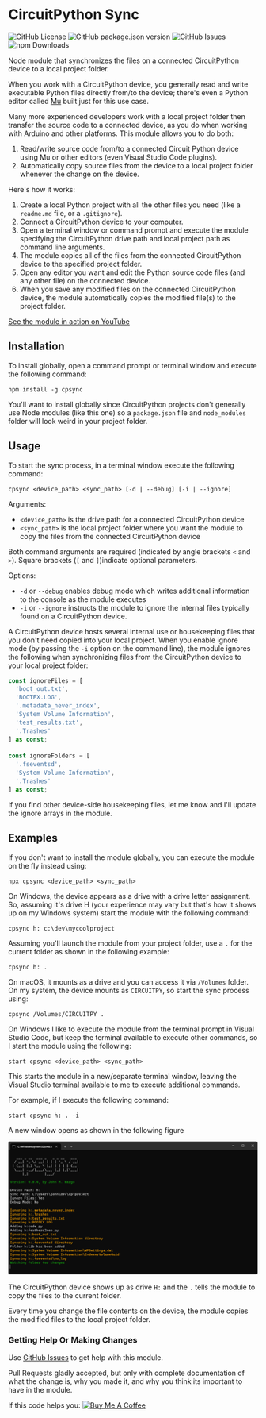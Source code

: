# CircuitPython Sync

![GitHub License](https://img.shields.io/github/license/johnwargo/circuitpython-sync)
![GitHub package.json version](https://img.shields.io/github/package-json/v/johnwargo/circuitpython-sync)
![GitHub Issues](https://img.shields.io/github/issues/johnwargo/circuitpython-sync)
![npm Downloads](https://img.shields.io/npm/dw/cpsync)

Node module that synchronizes the files on a connected CircuitPython device to a local project folder.

When you work with a CircuitPython device, you generally read and write executable Python files directly from/to the device; there's even a Python editor called [Mu](https://codewith.mu/) built just for this use case. 

Many more experienced developers work with a local project folder then transfer the source code to a connected device, as you do when working with Arduino and other platforms. This module allows you to do both:

1. Read/write source code from/to a connected Circuit Python device using Mu or other editors (even Visual Studio Code plugins). 
2. Automatically copy source files from the device to a local project folder whenever the change on the device. 

Here's how it works:

1. Create a local Python project with all the other files you need (like a `readme.md` file, or a `.gitignore`).
2. Connect a CircuitPython device to your computer.
3. Open a terminal window or command prompt and execute the module specifying the CircuitPython drive path and local project path as command line arguments.
4. The module copies all of the files from the connected CircuitPython device to the specified project folder.
5. Open any editor you want and edit the Python source code files (and any other file) on the connected device. 
6. When you save any modified files on the connected CircuitPython device, the module automatically copies the modified file(s) to the project folder.

[See the module in action on YouTube](https://www.youtube.com/watch?v=QkF4pEy4YIY)

## Installation

To install globally, open a command prompt or terminal window and execute the following command:

``` shell
npm install -g cpsync
```

You'll want to install globally since CircuitPython projects don't generally use Node modules (like this one) so a `package.json` file and `node_modules` folder will look weird in your project folder.

## Usage

To start the sync process, in a terminal window execute the following command:

``` shell
cpsync <device_path> <sync_path> [-d | --debug] [-i | --ignore]
```

Arguments:

* `<device_path>` is the drive path for a connected CircuitPython device
* `<sync_path>` is the local project folder where you want the module to copy the files from the connected CircuitPython device

Both command arguments are required (indicated by angle brackets `<` and `>`). Square brackets (`[` and `]`)indicate optional parameters.

Options:

* `-d` or `--debug` enables debug mode which writes additional information to the console as the module executes
* `-i` or `--ignore` instructs the module to ignore the internal files typically found on a CircuitPython device.

A CircuitPython device hosts several internal use or housekeeping files that you don't need copied into your local project. When you enable ignore mode (by passing the `-i` option on the command line), the module ignores the following when synchronizing files from the CircuitPython device to your local project folder:

``` typescript
const ignoreFiles = [
  'boot_out.txt',
  'BOOTEX.LOG',
  '.metadata_never_index',
  'System Volume Information',
  'test_results.txt',
  '.Trashes'
] as const;

const ignoreFolders = [
  '.fseventsd',
  'System Volume Information',
  '.Trashes'
] as const;
```

If you find other device-side housekeeping files, let me know and I'll update the ignore arrays in the module.

## Examples

If you don't want to install the module globally, you can execute the module on the fly instead using:

``` shell
npx cpsync <device_path> <sync_path>
```

On Windows, the device appears as a drive with a drive letter assignment. So, assuming it's drive H (your experience may vary but that's how it shows up on my Windows system) start the module with the following command:

``` shell
cpsync h: c:\dev\mycoolproject
```

Assuming you'll launch the module from your project folder, use a `.` for the current folder as shown in the following example:

``` shell
cpsync h: .
```

On macOS, it mounts as a drive and you can access it via `/Volumes` folder. On my system, the device mounts as `CIRCUITPY`, so start the sync process using: 

``` shell
cpsync /Volumes/CIRCUITPY .
```

On Windows I like to execute the module from the terminal prompt in Visual Studio Code, but keep the terminal available to execute other commands, so I start the module using the following:

``` shell
start cpsync <device_path> <sync_path>
```

This starts the module in a new/separate terminal window, leaving the Visual Studio terminal available to me to execute additional commands.  

For example, if I execute the following command:

``` shell
start cpsync h: . -i
```

A new window opens as shown in the following figure

![Windows Terminal Example](https://github.com/johnwargo/circuitpython-sync/blob/main/images/figure-01.png)

The CircuitPython device shows up as drive `H:` and the `.` tells the module to copy the files to the current folder.

Every time you change the file contents on the device, the module copies the modified files to the local project folder.

### Getting Help Or Making Changes

Use [GitHub Issues](https://github.com/johnwargo/circuitpython-sync/issues) to get help with this module.

Pull Requests gladly accepted, but only with complete documentation of what the change is, why you made it, and why you think its important to have in the module.

If this code helps you: <a href="https://www.buymeacoffee.com/johnwargo" target="_blank"><img src="https://cdn.buymeacoffee.com/buttons/default-orange.png" alt="Buy Me A Coffee" height="41" width="174"></a>
